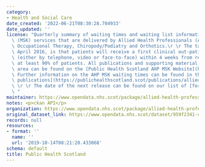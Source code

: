 ```yaml
---
category:
- Health and Social Care
date_created: '2022-06-21T08:30:28.704933'
date_updated: ''
license: "Quarterly summary of waiting times and waiting list information for Musculoskeletal\
  \ (MSK) services that are delivered by Allied Health Professionals (AHP) in Physiotherapy,\
  \ Occupational Therapy, Chiropody/Podiatry and Orthotics.\r \r The target from 1\
  \ April 2016, is that patients will receive a first clinical out-patient appointment\
  \ (either by telephone, video or face-to-face) within 4 weeks from referral for\
  \ at least 90% of patients. All publications and supporting material to this topic\
  \ area can be found on the [Public Health Scotland AHP MSK Website](https://publichealthscotland.scot/publications/allied-health-professionals-musculoskeletal-waiting-times-in-nhsscotland/).\
  \ Further information on the AHP MSK waiting times can be found in the [quarterly\
  \ publications](https://publichealthscotland.scot/publications/allied-health-professionals-musculoskeletal-waiting-times-in-nhsscotland/).\
  \ \r \r The date of the next release can be found on our list of [forthcoming publications](https://publichealthscotland.scot/publications/forthcoming-publications/).\r\
  \ "
maintainer: https://www.opendata.nhs.scot/package/allied-health-professionals-musculoskeletal-waiting-times
notes: <p>ckan API</p>
organization: https://www.opendata.nhs.scot/package/allied-health-professionals-musculoskeletal-waiting-times
original_dataset_link: https://www.opendata.nhs.scot/dataset/959f2341-ca34-428c-8abb-b925a18fc0c7/resource/8a430c87-e19f-44dc-9e55-164d570bfc6e/download/open_data_ahp_msk_seen_hscp_march2022.csv
records: null
resources:
- format: ''
  name: ''
  url: '2019-10-14T08:21:20.433068'
schema: default
title: Public Health Scotland
---
```


